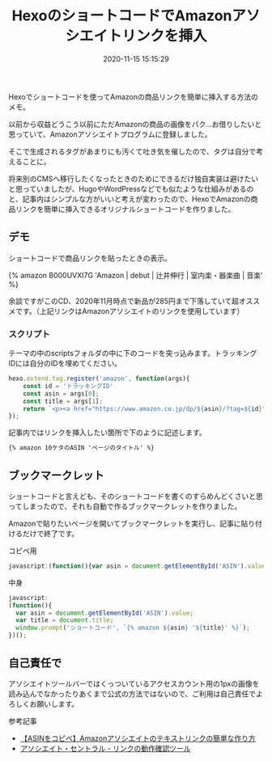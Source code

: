 ﻿---
title: HexoのショートコードでAmazonアソシエイトリンクを挿入
date: 2020-11-15 15:15:29
post_id: y7cfvk
categories:
  - Web
  - Hexo
tags:
  - JavaScript
---


Hexoでショートコードを使ってAmazonの商品リンクを簡単に挿入する方法のメモ。

<!-- more -->


以前から収益どうこう以前にただAmazonの商品の画像をパク...お借りしたいと思っていて、Amazonアソシエイトプログラムに登録しました。

そこで生成されるタグがあまりにも汚くて吐き気を催したので、タグは自分で考えることに。

将来別のCMSへ移行したくなったときのためにできるだけ独自実装は避けたいと思っていましたが、HugoやWordPressなどでも似たような仕組みがあるのと、記事内はシンプルな方がいいと考えが変わったので、HexoでAmazonの商品リンクを簡単に挿入できるオリジナルショートコードを作りました。



## デモ

ショートコードで商品リンクを貼ったときの表示。

{% amazon B000UVXI7G 'Amazon | debut | 辻井伸行 | 室内楽・器楽曲 | 音楽' %}

余談ですがこのCD、2020年11月時点で新品が285円まで下落していて超オススメです。（上記リンクはAmazonアソシエイトのリンクを使用しています）



### スクリプト

テーマの中のscriptsフォルダの中に下のコードを突っ込みます。トラッキングIDには自分のIDを埋めてください。

```javascript
hexo.extend.tag.register('amazon', function(args){
    const id = 'トラッキングID'
    const asin = args[0];
    const title = args[1];
    return `<p><a href="https://www.amazon.co.jp/dp/${asin}/?tag=${id}"><img src="https://m.media-amazon.com/images/P/${asin}.jpg" alt="${title}" width="400"><br>${title}</a></p>`  
});
```

記事内ではリンクを挿入したい箇所で下のように記述します。

```markdown
{% amazon 10ケタのASIN 'ページのタイトル' %}
```


## ブックマークレット

ショートコードと言えども、そのショートコードを書くのすらめんどくさいと思ってしまったので、それも自動で作るブックマークレットを作りました。

Amazonで貼りたいページを開いてブックマークレットを実行し、記事に貼り付けるだけで終了です。

コピペ用

```javascript
javascript:(function(){var asin = document.getElementById('ASIN').value;var title = document.title;window.prompt('ショートコード', `{% amazon ${asin} '${title}' %}`);})();
```

中身

```javascript
javascript:
(function(){
  var asin = document.getElementById('ASIN').value;
  var title = document.title;
  window.prompt('ショートコード', `{% amazon ${asin} '${title}' %}`);
})();
```


## 自己責任で

アソシエイトツールバーではくっついているアクセスカウント用の1pxの画像を読み込んでなかったりあくまで公式の方法ではないので、ご利用は自己責任でよろしくお願いします。

参考記事

- [【ASINをコピペ】Amazonアソシエイトのテキストリンクの簡単な作り方](https://omocam.net/easy-associate-text-link/)
- [アソシエイト・セントラル - リンクの動作確認ツール](https://affiliate.amazon.co.jp/home/tools/linkchecker)
